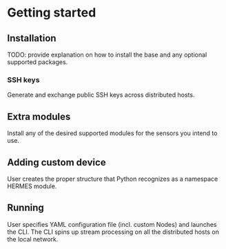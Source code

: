 # Getting started

## Installation
TODO: provide explanation on how to install the base and any optional supported packages.

### SSH keys
Generate and exchange public SSH keys across distributed hosts.

## Extra modules
Install any of the desired supported modules for the sensors you intend to use.

## Adding custom device
User creates the proper structure that Python recognizes as a namespace HERMES module.

## Running
User specifies YAML configuration file (incl. custom Nodes) and launches the CLI.
The CLI spins up stream processing on all the distributed hosts on the local network.
